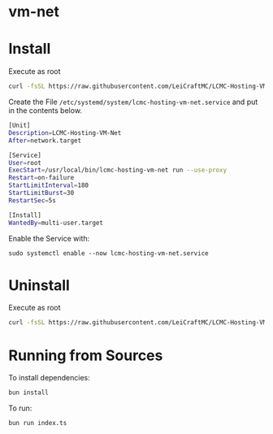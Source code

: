 # vm-net

# Install
Execute as root
```bash
curl -fsSL https://raw.githubusercontent.com/LeiCraftMC/LCMC-Hosting-VM-Net/refs/heads/master/scripts/bash/install.sh | bash
```

Create the File `/etc/systemd/system/lcmc-hosting-vm-net.service` and put in the contents below.
```bash
[Unit]
Description=LCMC-Hosting-VM-Net
After=network.target

[Service]
User=root
ExecStart=/usr/local/bin/lcmc-hosting-vm-net run --use-proxy
Restart=on-failure
StartLimitInterval=180
StartLimitBurst=30
RestartSec=5s

[Install]
WantedBy=multi-user.target
```

Enable the Service with:
```
sudo systemctl enable --now lcmc-hosting-vm-net.service
```

# Uninstall
Execute as root
```bash
curl -fsSL https://raw.githubusercontent.com/LeiCraftMC/LCMC-Hosting-VM-Net/refs/heads/master/scripts/bash/uninstall.sh | bash
```

# Running from Sources

To install dependencies:

```bash
bun install
```

To run:

```bash
bun run index.ts
```

